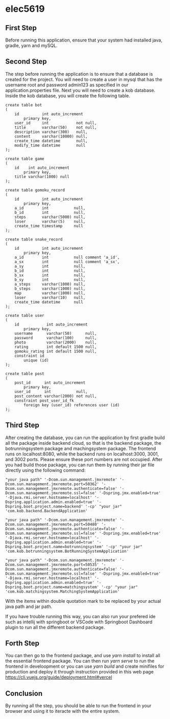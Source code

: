 # elec5619
## First Step
Before running this application, ensure that your system had installed java, gradle, yarn and mySQL.


## Second Step
The step before running the application is to ensure that a database is created for the project. You will need to create a user in mysql that has the username root and password admin123 as specified in our application.properties file. Next you will need to create a kob database. Inside the kob database, you will create the following table. 

```
create table bot
(
    id          int auto_increment
        primary key,
    user_id     int            not null,
    title       varchar(50)    not null,
    description varchar(300)   null,
    content     varchar(10000) null,
    create_time datetime       null,
    modify_time datetime       null
);

create table game
(
    id    int auto_increment
        primary key,
    title varchar(1000) null
);

create table gomoku_record
(
    id          int auto_increment
        primary key,
    a_id        int           null,
    b_id        int           null,
    steps       varchar(5000) null,
    loser       varchar(5)    null,
    create_time timestamp     null
);

create table snake_record
(
    id          int auto_increment
        primary key,
    a_id        int           null comment 'a_id',
    a_sx        int           null comment 'a_sx',
    a_sy        int           null,
    b_id        int           null,
    b_sx        int           null,
    b_sy        int           null,
    a_steps     varchar(1000) null,
    b_steps     varchar(1000) null,
    map         varchar(1000) null,
    loser       varchar(10)   null,
    create_time datetime      null
);

create table user
(
    id            int auto_increment
        primary key,
    username      varchar(50)      null,
    password      varchar(100)     null,
    photo         varchar(2000)    null,
    rating        int default 1500 null,
    gomoku_rating int default 1500 null,
    constraint id
        unique (id)
);

create table post
(
    post_id      int auto_increment
        primary key,
    user_id      int           null,
    post_content varchar(2000) not null,
    constraint post_user_id_fk
        foreign key (user_id) references user (id)
);
```

## Third Step
After creating the database, you can run the application by first gradle build all the package inside backend cloud, so that is the backend package, the botrunningsystem package and machingsystem package. The frontend runs on localhost:8080, while the backend runs on localhost:3000, 3001, and 3002 ports. Please ensure these port numbers are not occupied. After you had build those package, you can run them by running their jar file directly using the following command:

```
"your java path" '-Dcom.sun.management.jmxremote' '-Dcom.sun.management.jmxremote.port=50362' '-Dcom.sun.management.jmxremote.authenticate=false' '-Dcom.sun.management.jmxremote.ssl=false' '-Dspring.jmx.enabled=true' '-Djava.rmi.server.hostname=localhost' '-Dspring.application.admin.enabled=true' '-Dspring.boot.project.name=backend' '-cp' "your jar" 'com.kob.backend.BackendApplication' 

"your java path" '-Dcom.sun.management.jmxremote' '-Dcom.sun.management.jmxremote.port=50480' '-Dcom.sun.management.jmxremote.authenticate=false' '-Dcom.sun.management.jmxremote.ssl=false' '-Dspring.jmx.enabled=true' '-Djava.rmi.server.hostname=localhost' '-Dspring.application.admin.enabled=true' '-Dspring.boot.project.name=botrunningsystem' '-cp' "your jar" 'com.kob.botrunningsystem.BotRunningSystemApplication' 

"your java path" '-Dcom.sun.management.jmxremote' '-Dcom.sun.management.jmxremote.port=50535' '-Dcom.sun.management.jmxremote.authenticate=false' '-Dcom.sun.management.jmxremote.ssl=false' '-Dspring.jmx.enabled=true' '-Djava.rmi.server.hostname=localhost' '-Dspring.application.admin.enabled=true' '-Dspring.boot.project.name=matchingsystem' '-cp' "your jar" 'com.kob.matchingsystem.MatchingSystemApplication' 
```

With the items within double quotation mark to be replaced by your actual java path and jar path. 

If you have trouble running this way, you can also run your prefered ide such as intellij with springboot or VSCode with Springboot Dashboard plugin to run all the different backend package.


## Forth Step
You can then go to the frontend package, and use _yarn install_ to install all the essential frontend package. You can then run _yarn serve_ to run the frontend in develoopment or you can use _yarn build_ and create minifiles for production and deploy it through instruction provided in this web page https://cli.vuejs.org/guide/deployment.html#vercel

## Conclusion
By running all the step, you should be able to run the frontend in your browser and using it to iteracte with the entire system.
